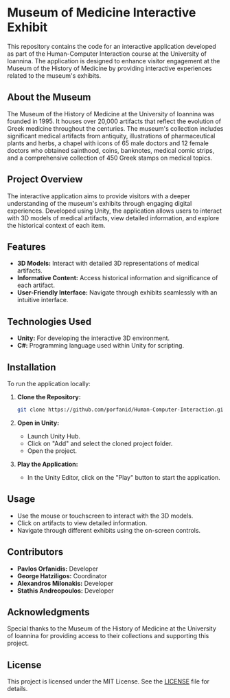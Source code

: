 # Museum of Medicine Interactive Exhibit

This repository contains the code for an interactive application developed as part of the Human-Computer Interaction course at the University of Ioannina. The application is designed to enhance visitor engagement at the Museum of the History of Medicine by providing interactive experiences related to the museum's exhibits.

## About the Museum

The Museum of the History of Medicine at the University of Ioannina was founded in 1995. It houses over 20,000 artifacts that reflect the evolution of Greek medicine throughout the centuries. The museum's collection includes significant medical artifacts from antiquity, illustrations of pharmaceutical plants and herbs, a chapel with icons of 65 male doctors and 12 female doctors who obtained sainthood, coins, banknotes, medical comic strips, and a comprehensive collection of 450 Greek stamps on medical topics.

## Project Overview

The interactive application aims to provide visitors with a deeper understanding of the museum's exhibits through engaging digital experiences. Developed using Unity, the application allows users to interact with 3D models of medical artifacts, view detailed information, and explore the historical context of each item.

## Features

- **3D Models:** Interact with detailed 3D representations of medical artifacts.
- **Informative Content:** Access historical information and significance of each artifact.
- **User-Friendly Interface:** Navigate through exhibits seamlessly with an intuitive interface.

## Technologies Used

- **Unity:** For developing the interactive 3D environment.
- **C#:** Programming language used within Unity for scripting.

## Installation

To run the application locally:

1. **Clone the Repository:**

   ```bash
   git clone https://github.com/porfanid/Human-Computer-Interaction.git
   ```

2. **Open in Unity:**
   - Launch Unity Hub.
   - Click on "Add" and select the cloned project folder.
   - Open the project.

3. **Play the Application:**
   - In the Unity Editor, click on the "Play" button to start the application.

## Usage

- Use the mouse or touchscreen to interact with the 3D models.
- Click on artifacts to view detailed information.
- Navigate through different exhibits using the on-screen controls.

## Contributors

- **Pavlos Orfanidis:** Developer
- **George Hatziligos:** Coordinator
- **Alexandros Milonakis:** Developer
- **Stathis Andreopoulos:** Developer

## Acknowledgments

Special thanks to the Museum of the History of Medicine at the University of Ioannina for providing access to their collections and supporting this project.

## License

This project is licensed under the MIT License. See the [LICENSE](LICENSE) file for details.
